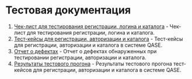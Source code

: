 # Тестовая документация
1. [Чек-лист для тестирования регистрации, логина и каталога](https://docs.google.com/spreadsheets/d/1ifeBauchXBslqVkkBoWysR-N8AGcKU6EzouL5b9EGnk) - Чек-лист для тестирования регистрации, логина и каталога.
2. [Тест-кейсы для регистрации, авторизации и каталога](https://app.qase.io/project/G8?previewMode=side&suite=157) - Тест-кейсы для регистрации, авторизации и каталога в системе QASE.
3. [Отчет о дефектах](https://github.com/ElenaPravDA/docs/blob/main/bugs_report_27_08_2024.xlsx) - Отчет о дефектах обнаруженных при тестировании регистрации, авторизации и каталога.
4. [Результаты тестового прогона](https://github.com/ElenaPravDA/docs/blob/main/G8-Express%2Brun%2B2024_08_27.pdf) - Результаты тестового прогона тест-кейсов для регистрации, авторизации и каталога в системе QASE.
